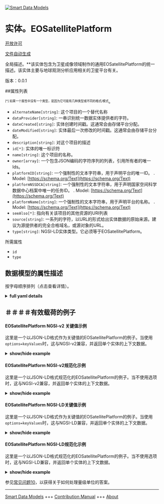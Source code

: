 <!-- 10-Header -->  
[![Smart Data Models](https://smartdatamodels.org/wp-content/uploads/2022/01/SmartDataModels_logo.png "Logo")](https://smartdatamodels.org)  
实体。EOSatellitePlatform  
======================<!-- /10-Header -->  
<!-- 15-License -->  
[开放许可](https://github.com/smart-data-models//dataModel.SatelliteImagery/blob/master/EOSatellitePlatform/LICENSE.md)  
[文件自动生成](https://docs.google.com/presentation/d/e/2PACX-1vTs-Ng5dIAwkg91oTTUdt8ua7woBXhPnwavZ0FxgR8BsAI_Ek3C5q97Nd94HS8KhP-r_quD4H0fgyt3/pub?start=false&loop=false&delayms=3000#slide=id.gb715ace035_0_60)  
<!-- /15-License -->  
<!-- 20-Description -->  
全局描述。**该实体包含为卫星成像领域制作的通用EOSatellitePlatform的统一描述。该实体主要与地球观测分析应用相关的卫星平台有关。  
版本：0.0.1  
<!-- /20-Description -->  
<!-- 30-PropertiesList -->  

##属性列表  

<sup><sub>[*] 如果一个属性中没有一个类型，是因为它可能有几种类型或不同的格式/模式</sub></sup>。  
- `alternateName[string]`: 这个项目的一个替代名称  - `dataProvider[string]`: 一串识别统一数据实体提供者的字符。  - `dateCreated[string]`: 实体创建时间戳。这通常会由存储平台分配。  - `dateModified[string]`: 实体最后一次修改的时间戳。这通常会由存储平台分配。  - `description[string]`: 对这个项目的描述  - `id[*]`: 实体的唯一标识符  - `name[string]`: 这个项目的名称。  - `owner[array]`: 一个包含JSON编码的字符序列的列表，引用所有者的唯一Ids。  - `platformID[string]`: 一个强制性的文本字符串，用于声明平台的唯一ID。  . Model: [https://schema.org/Text](https://schema.org/Text)- `platformNSSDCA[string]`: 一个强制性的文本字符串，用于声明国家空间科学数据中心档案中唯一的任务ID。  . Model: [https://schema.org/Text](https://schema.org/Text)- `platformName[string]`: 一个强制性的文本字符串，用于声明平台的名称。  . Model: [https://schema.org/Text](https://schema.org/Text)- `seeAlso[*]`: 指向有关该项目的其他资源的URI列表  - `source[string]`: 一系列的字符，以URL的形式给出实体数据的原始来源。建议为源提供者的完全合格域名，或源对象的URL。  - `type[string]`: NGSI-LD实体类型。它必须等于EOSatellitePlatform。  <!-- /30-PropertiesList -->  
<!-- 35-RequiredProperties -->  
所需属性  
- `id`  - `type`  <!-- /35-RequiredProperties -->  
<!-- 40-RequiredProperties -->  
<!-- /40-RequiredProperties -->  
<!-- 50-DataModelHeader -->  
## 数据模型的属性描述  
按字母顺序排列（点击查看详情）。  
<!-- /50-DataModelHeader -->  
<!-- 60-ModelYaml -->  
<details><summary><strong>full yaml details</strong></summary>    
```yaml  
EOSatellitePlatform:    
  description: 'This entity contains a harmonised description of a generic EOSatellitePlatform made for the Satellite Imagerry domain. This entity is primarily associated with the Satellite platforms related to Earth Observation Analysis applications.'    
  properties:    
    alternateName:    
      description: 'An alternative name for this item'    
      type: string    
      x-ngsi:    
        type: Property    
    dataProvider:    
      description: 'A sequence of characters identifying the provider of the harmonised data entity.'    
      type: string    
      x-ngsi:    
        type: Property    
    dateCreated:    
      description: 'Entity creation timestamp. This will usually be allocated by the storage platform.'    
      format: date-time    
      type: string    
      x-ngsi:    
        type: Property    
    dateModified:    
      description: 'Timestamp of the last modification of the entity. This will usually be allocated by the storage platform.'    
      format: date-time    
      type: string    
      x-ngsi:    
        type: Property    
    description:    
      description: 'A description of this item'    
      type: string    
      x-ngsi:    
        type: Property    
    id:    
      anyOf: &eosatelliteplatform_-_properties_-_owner_-_items_-_anyof    
        - description: 'Property. Identifier format of any NGSI entity'    
          maxLength: 256    
          minLength: 1    
          pattern: ^[\w\-\.\{\}\$\+\*\[\]`|~^@!,:\\]+$    
          type: string    
        - description: 'Property. Identifier format of any NGSI entity'    
          format: uri    
          type: string    
      description: 'Unique identifier of the entity'    
      x-ngsi:    
        type: Property    
    name:    
      description: 'The name of this item.'    
      type: string    
      x-ngsi:    
        type: Property    
    owner:    
      description: 'A List containing a JSON encoded sequence of characters referencing the unique Ids of the owner(s)'    
      items:    
        anyOf: *eosatelliteplatform_-_properties_-_owner_-_items_-_anyof    
        description: 'Property. Unique identifier of the entity'    
      type: array    
      x-ngsi:    
        type: Property    
    platformID:    
      description: 'A mandatory text string used to declare the unique ID of the platform'    
      type: string    
      x-ngsi:    
        model: https://schema.org/Text    
        type: Property    
    platformNSSDCA:    
      description: 'A mandatory text string used to declare the unique mission id in the National Space Science Data Center Archive'    
      type: string    
      x-ngsi:    
        model: https://schema.org/Text    
        type: Property    
    platformName:    
      description: 'A mandatory text string used to declare the name of the platform'    
      type: string    
      x-ngsi:    
        model: https://schema.org/Text    
        type: Property    
    seeAlso:    
      description: 'list of uri pointing to additional resources about the item'    
      oneOf:    
        - items:    
            format: uri    
            type: string    
          minItems: 1    
          type: array    
        - format: uri    
          type: string    
      x-ngsi:    
        type: Property    
    source:    
      description: 'A sequence of characters giving the original source of the entity data as a URL. Recommended to be the fully qualified domain name of the source provider, or the URL to the source object.'    
      type: string    
      x-ngsi:    
        type: Property    
    type:    
      description: 'NGSI-LD Entity Type. It must be equal to EOSatellitePlatform.'    
      enum:    
        - EOSatellitePlatform    
      type: string    
      x-ngsi:    
        type: Property    
  required:    
    - id    
    - type    
  type: object    
  x-derived-from: ""    
  x-disclaimer: 'Redistribution and use in source and binary forms, with or without modification, are permitted  provided that the license conditions are met. Copyleft (c) 2021 Contributors to Smart Data Models Program'    
  x-license-url: https://github.com/smart-data-models/dataModel.SatelliteImagery/blob/master/EOSatellitePlatform/LICENSE.md    
  x-model-schema: https://raw.githubusercontent.com/smart-data-models/dataModel.SatelliteImagery/master/EOSatellitePlatform/schema.json    
  x-model-tags: ""    
  x-version: 0.0.1    
```  
</details>    
<!-- /60-ModelYaml -->  
<!-- 70-MiddleNotes -->  
<!-- /70-MiddleNotes -->  
<!-- 80-Examples -->  
## ＃＃＃＃有效载荷的例子  
#### EOSatellitePlatform NGSI-v2 关键值示例  
这里是一个以JSON-LD格式作为关键值的EOSatellitePlatform的例子。当使用`options=keyValues`时，这与NGSI-v2兼容，并返回单个实体的上下文数据。  
<details><summary><strong>show/hide example</strong></summary>    
```json  
{  
  "id": "urn:ngsi-ld:EOSatellitePlatform:154",  
  "type": "EOSatellitePlatform",  
  "platformID": "B",  
  "platformName": "Sentinel-1",  
  "platformNSSDCA": "2016-025A"  
}  
```  
</details>  
#### EOSatellitePlatform NGSI-v2规范化示例  
这里是一个以JSON-LD格式规范化的EOSatellitePlatform的例子。当不使用选项时，这与NGSI-v2兼容，并返回单个实体的上下文数据。  
<details><summary><strong>show/hide example</strong></summary>    
```json  
{  
  "id": "urn:ngsi-ld:EOSatellitePlatform:154",  
  "type": "EOSatellitePlatform",  
  "createdAt": "2020-03-13T15:42:00Z",  
  "modifiedAt": "2020-03-13T15:45:00Z",  
  "platformID": {  
    "type": "Property",  
    "value": "A"  
  },  
  "platformName": {  
    "type": "Property",  
    "value": "Sentinel-2"  
  },  
  "platformNSSDCA": {  
    "type": "Property",  
    "value": "2015-028A"  
  }  
}  
```  
</details>  
#### EOSatellitePlatform NGSI-LD关键值示例  
这里是一个以JSON-LD格式作为关键值的EOSatellitePlatform的例子。当使用`options=keyValues`时，这与NGSI-LD兼容，并返回单个实体的上下文数据。  
<details><summary><strong>show/hide example</strong></summary>    
```json  
{  
    "id": "urn:ngsi-ld:EOSatellitePlatform:154",  
    "type": "EOSatellitePlatform",  
    "platformID": "A",  
    "platformNSSDCA": "2015-028A",  
    "platformName": "Sentinel-2",  
    "@context": [  
        "https://raw.githubusercontent.com/smart-data-models/dataModel.SatelliteImagery/master/context.jsonld"  
    ]  
}  
```  
</details>  
#### EOSatellitePlatform NGSI-LD规范化示例  
这里是一个以JSON-LD格式规范化的EOSatellitePlatform的例子。当不使用选项时，这与NGSI-LD兼容，并返回单个实体的上下文数据。  
<details><summary><strong>show/hide example</strong></summary>    
```json  
{  
    "id": "urn:ngsi-ld:EOSatellitePlatform:154",  
    "type": "EOSatellitePlatform",  
    "createdAt": "2020-03-13T15:42:00Z",  
    "modifiedAt": "2020-03-13T15:45:00Z",  
    "platformID": {  
        "type": "Property",  
        "value": "B"  
    },  
    "platformNSSDCA": {  
        "type": "Property",  
        "value": "2016-025A"  
    },  
    "platformName": {  
        "type": "Property",  
        "value": "Sentinel-1"  
    },  
    "@context": [  
        "https://raw.githubusercontent.com/smart-data-models/dataModel.SatelliteImagery/master/context.jsonld"  
    ]  
}  
```  
</details><!-- /80-Examples -->  
<!-- 90-FooterNotes -->  
<!-- /90-FooterNotes -->  
<!-- 95-Units -->  
参见[常见问题10](https://smartdatamodels.org/index.php/faqs/)，以获得关于如何处理量级单位的答案。  
<!-- /95-Units -->  
<!-- 97-LastFooter -->  
---  
[Smart Data Models](https://smartdatamodels.org) +++ [Contribution Manual](https://bit.ly/contribution_manual) +++ [About](https://bit.ly/Introduction_SDM)<!-- /97-LastFooter -->  
